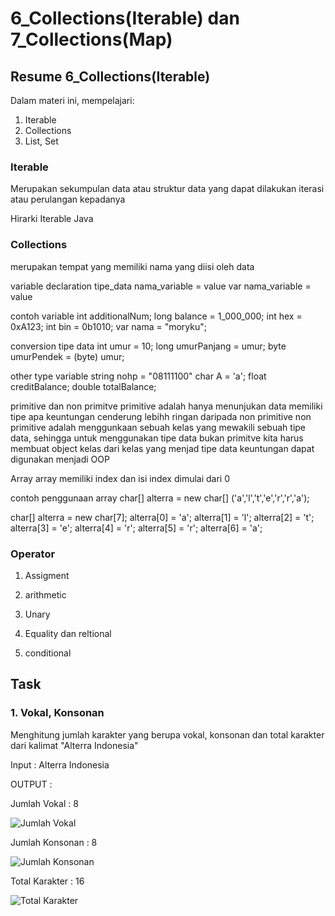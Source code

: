 # 6_Collections(Iterable) dan 7_Collections(Map)

## Resume 6_Collections(Iterable)
Dalam materi ini, mempelajari:
1. Iterable
2. Collections
3. List, Set

### Iterable
Merupakan sekumpulan data atau struktur data yang dapat dilakukan iterasi atau perulangan kepadanya

Hirarki Iterable Java 

### Collections
merupakan tempat yang memiliki nama yang diisi oleh data

variable declaration
tipe_data nama_variable = value
var nama_variable = value

contoh variable
int additionalNum;
long balance = 1_000_000;
int hex = 0xA123;
int bin = 0b1010;
var nama = "moryku";

conversion tipe data
int umur = 10;
long umurPanjang = umur;
byte umurPendek = (byte) umur;

other type variable
string nohp = "08111100"
char A = 'a';
float creditBalance;
double totalBalance;

primitive dan non primitve
primitive adalah hanya menunjukan data memiliki tipe apa
keuntungan cenderung lebihh ringan daripada non primitive
non primitive adalah menggunkaan sebuah kelas yang mewakili sebuah tipe data, sehingga untuk menggunakan tipe data bukan primitve kita harus membuat object kelas dari kelas yang menjad tipe data
keuntungan dapat digunakan menjadi OOP

Array
array memiliki index dan isi
index dimulai dari 0

contoh penggunaan array
char[] alterra = new char[]
('a','l','t','e','r','r','a');

char[] alterra = new char[7];
alterra[0] = 'a';
alterra[1] = 'l';
alterra[2] = 't';
alterra[3] = 'e';
alterra[4] = 'r';
alterra[5] = 'r';
alterra[6] = 'a';


### Operator
1. Assigment

2. arithmetic
3. Unary
4. Equality dan reltional
5. conditional


## Task
### 1. Vokal, Konsonan
Menghitung jumlah karakter yang berupa vokal, konsonan dan total karakter dari kalimat "Alterra Indonesia"

Input : Alterra Indonesia

OUTPUT : 

Jumlah Vokal : 8

![Jumlah Vokal]()

Jumlah Konsonan : 8

![Jumlah Konsonan]()

Total Karakter : 16

![Total Karakter]()
